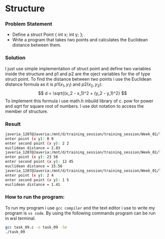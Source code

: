 # Structure
### Problem Statement
* Define a struct Point { int x; int y; };
* Write a program that takes two points and calculates the Euclidean distance between them.

### Solution
I just use simple implementation of struct point and define two variables inside the structure and p1 and p2 are the oject variables for the of type struct point. To find the distance between two points i use the Euclidean distance formula as it is 
$p1(x_1, y_1)$ and $p2(x_2, y_2)$:
$$
d = \sqrt{(x_2 - x_1)^2 + (y_2 - y_1)^2}
$$
 To implement this formula i use math.h inbuild library of c. pow for power and sqrt for square root of numbers. I use dot notation to access the member of structure.  

### Result 
```bash
javeria_1207@Javeria:/mnt/d/training_session/training_session/Week_01/lab_01/task_09$ ./task_09
enter point (x y): 0 0
enter second point (x y): 2 2
euclidean distance = 2.83
javeria_1207@Javeria:/mnt/d/training_session/training_session/Week_01/lab_01/task_09$ ./task_09
enter point (x y): 23 56
enter second point (x y): 12 45
euclidean distance = 15.56
javeria_1207@Javeria:/mnt/d/training_session/training_session/Week_01/lab_01/task_09$ ./task_09
enter point (x y): 2 4
enter second point (x y): 1 5
euclidean distance = 1.41
```

### How to run the program:
To run my program i use `gcc compiler` and the text editor i use to write my program is `vs code`. By using the following commands program can be run in wsl terminal.

```bash
gcc task_09.c -o task_09 -lm
./task_09
```
